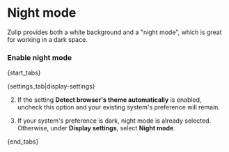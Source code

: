 # Night mode

Zulip provides both a white background and a
"night mode", which is great for working in a dark space.

### Enable night mode

{start_tabs}

{settings_tab|display-settings}

2. If the setting **Detect browser's theme automatically** is enabled, uncheck
this option and your existing system's preference will remain.

3. If your system's preference is dark, night mode is already selected.
Otherwise, under **Display settings**, select **Night mode**.

{end_tabs}
